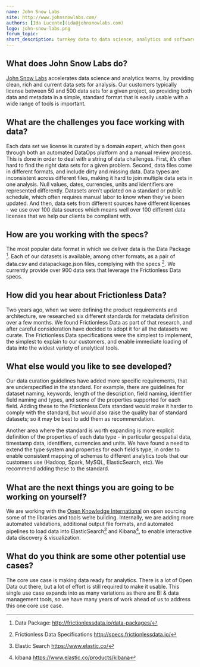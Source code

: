 ```yaml
---
name: John Snow Labs
site: http://www.johnsnowlabs.com/
authors: [Ida Lucente](ida@johnsnowlabs.com)
logo: john-snow-labs.png
forum_topic:
short_description: turnkey data to data science, analytics and software teams in healthcare industry
---
```


## What does John Snow Labs do?

[John Snow Labs](http://www.johnsnowlabs.com/) accelerates data science and analytics teams, 
by providing clean, rich and current data sets for analysis. Our customers typically license between 
50 and 500 data sets for a given project, so providing both  data and metadata 
in a simple, standard format that is easily usable with a wide range of tools is important.

## What are the challenges you face working with data?

Each data set we license is curated by a domain expert, which then goes 
through both an automated DataOps platform and a manual review process. 
This is done in order to deal with a string of data challenges. 
First, it’s often hard to find the right data sets for a given problem. 
Second, data files come in different formats, and include dirty and missing data. 
Data types are inconsistent across different files, making it hard to 
join multiple data sets in one analysis. Null values, dates, currencies, units 
and identifiers are represented differently. Datasets aren’t updated on a 
standard or public schedule, which often requires manual labor to know when 
they’ve been updated. And then, data sets from different sources have different 
licenses - we use over 100 data sources which means well over 100 different 
data licenses that we help our clients be compliant with.


## How are you working with the specs?

The most popular data format in which we deliver data is the Data Package [^datapackage]. 
Each of our datasets is available, among other formats, as a pair of data.csv and datapackage.json files, 
complying with the specs [^specs]. We currently provide over 900 data sets that 
leverage the Frictionless Data specs.

## How did you hear about Frictionless Data?

Two years ago, when we were defining the product requirements and architecture, 
we researched six different standards for metadata definition 
over a few months. We found Frictionless Data as part of that research, 
and after careful consideration have decided to adopt it for all the 
datasets we curate. The Frictionless Data specifications were the 
simplest to implement, the simplest to explain to our customers, 
and enable immediate loading of data into the widest variety of analytical tools.

## What else would you like to see developed?

Our data curation guidelines have added more specific requirements, 
that are underspecified in the standard. For example, there are 
guidelines for dataset naming, keywords, length of the description, 
field naming, identifier field naming and types, and some of the 
properties supported for each field. Adding these to the Frictionless 
Data standard would make it harder to comply with the standard, 
but would also raise the quality bar of standard datasets; 
so it may be best to add them as recommendation.

Another area where the standard is worth expanding is more explicit 
definition of the properties of each data type - in particular geospatial 
data, timestamp data, identifiers, currencies and units. 
We have found a need to extend the type system and properties 
for each field’s type, in order to enable consistent mapping of 
schemas to different analytics tools that our customers use 
(Hadoop, Spark, MySQL, ElasticSearch, etc). We recommend adding these to the standard.

## What are the next things you are going to be working on yourself?

We are working with the [Open Knowledge International](http://www.okfn.org/) on open sourcing 
some of the libraries and tools we’re building. Internally, we are adding more automated validations, 
additional output file formats, and automated pipelines to load data into ElasticSearch[^elasticsearch] and Kibana[^kibana], 
to enable interactive data discovery & visualization.

## What do you think are some other potential use cases?

The core use case is making data ready for analytics. There is a lot of Open Data out there, 
but a lot of effort is still required to make it usable. 
This single use case expands into as many variations as there are BI & data
management tools, so we have many years of work ahead of us to address this 
one core use case.

[^datapackage]: Data Package: <http://frictionlessdata.io/data-packages/>
[^specs]: Frictionless Data Specifications <http://specs.frictionlessdata.io/>
[^elasticsearch]: Elastic Search <https://www.elastic.co/>
[^kibana]: kibana <https://www.elastic.co/products/kibana>
